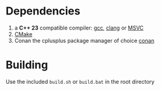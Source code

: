 # Dependencies
1. a **__C++ 23__** compatible compiler: [gcc](https://gcc.gnu.org/), [clang](https://clang.llvm.org/) or [MSVC](https://visualstudio.microsoft.com/vs/features/cplusplus/)
2. [CMake](https://cmake.org/)
3. Conan the cplusplus package manager of choice [conan](https://github.com/conan-io/conan)
# Building
Use the included `build.sh` or `build.bat` in the root directory 
